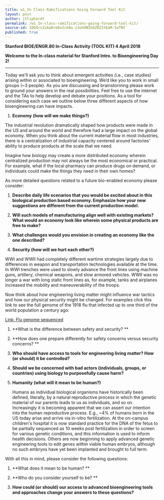 ```yaml
---
title: w1_In Class Ramifications Going Forward Tool Kit
layout: post
author: jtliphardt
permalink: /w1_In-class-ramifications-going-forward-tool-kit/
source-id: 1OO4rsZzAaDre8x2ck0o-z3oh9BIU4ZRZ1t6aM-5aTNY
published: true
---
```

**Stanford BIOE/ENGR.80		In-Class Activity (TOOL KIT)		4 April 2018**

**Welcome to the In-class material for Stanford Intro. to Bioengineering Day 2!**

** **

Today we'll ask you to think about emergent activities (i.e., case studies) arising within or associated to bioengineering.  We’d like you to work in small groups (~3 people). As you are discussing and brainstorming please work to ground your answers in the real possibilities. Feel free to use the internet and the TAs to help develop and debate your positions.  As a tool for considering each case we outline below three different aspects of how bioengineering can have impacts.  

1. **Economy (how will we make things?)**

The industrial revolution dramatically shaped how products were made in the US and around the world and therefore had a large impact on the global economy. When you think about the current material flow in most industries, there is a centralization of industrial capacity centered around factories' ability to produce products at the scale that we need.

Imagine how biology may create a more distributed economy wherein centralized production may not always be the most economical or practical. For example, what if the local pharmacy can produce drugs on demand, or individuals could make the things they need in their own homes?

As more detailed questions related to a future bio-enabled economy please consider:

1. **Describe daily life scenarios that you would be excited about in this biological production based economy. Emphasize how your new suggestions are different from the current production model.**

2. **Will such models of manufacturing align well with existing markets? What would an economy look like wherein some physical products are free to make?**

3. **What challenges would you envision in creating an economy like the one described?**

2. **Security (how will we hurt each other?)**

WWI and WWII had completely different wartime strategies largely due to differences in weapon and transportation technologies available at the time. In WWI trenches were used to slowly advance the front lines using machine guns, artillery, chemical weapons, and slow armored vehicles. WWII was no longer a war with long static front lines as, for example, tanks and airplanes increased the mobility and maneuverability of the troops.

Now think about how engineering living matter might influence war tactics and how our physical security might be changed. For examples click this link to see  the full genome of the 1918 flu that infected up to one third of the world population a century ago:

[Link: Flu genome sequenced](https://www.the-scientist.com/?articles.view/articleNo/23462/title/Flu-genome-sequenced/)

1. **What is the difference between safety and security? **

2. **How does one prepare differently for safety concerns versus security concerns?  **

3. **Who should have access to tools for engineering living matter? How (or should) it be controlled?**

4. **Should we be concerned with bad actors (individuals, groups, or countries) using biology to purposefully cause harm?**

3. **Humanity (what will it mean to be human?)**

	Humans as individual biological organisms have historically been defined, literally, by a natural reproductive process in which the genetic material of our parents leads to us as individuals, and so on.  Increasingly it is becoming apparent that we can assert our intention into the human reproductive process.  E.g., ~4% of humans born in the US today arise and arrive via in-vitro fertilization.  At the on-campus children's hospital it is now standard practice for the DNA of the fetus to be partially sequenced as 10 weeks post fertilization in order to screen for various genetic conditions, and this information is used to inform health decisions.  Others are now beginning to apply advanced genetic engineering tools to edit genes within viable human embryos, although no such embryos have yet been implanted and brought to full term.  

With all this in mind, please consider the following questions:

1. **What does it mean to be human? **

2. **Who do you consider yourself to be? **

3. **How could (or should) our access to advanced bioengineering tools and approaches change your answers to these questions?**

